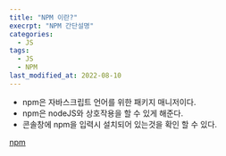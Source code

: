 ```yaml
---
title: "NPM 이란?"
execrpt: "NPM 간단설명"
categories:
  - JS
tags:
  - JS
  - NPM
last_modified_at: 2022-08-10
---
```


- npm은 자바스크립트 언어를 위한 패키지 매니저이다.
- npm은 nodeJS와 상호작용을 할 수 있게 해준다.
- 콘솔창에 npm을 입력시 설치되어 있는것을 확인 할 수 있다.



[npm](https://www.npmjs.com/)